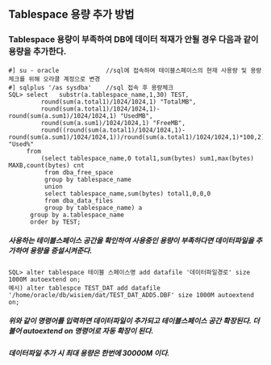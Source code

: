 ## Tablespace 용량 추가 방법
### Tablespace 용량이 부족하여 DB에 데이터 적재가 안될 경우 다음과 같이 용량을 추가한다.
```
#] su - oracle             //sql에 접속하여 테이블스페이스의 현재 사용량 및 용량 체크를 위해 오라클 계정으로 변경
#] sqlplus '/as sysdba'    //sql 접속 후 용량체크
SQL> select   substr(a.tablespace_name,1,30) TEST,
         round(sum(a.total1)/1024/1024,1) "TotalMB",
         round(sum(a.total1)/1024/1024,1)-round(sum(a.sum1)/1024/1024,1) "UsedMB",
         round(sum(a.sum1)/1024/1024,1) "FreeMB",
         round((round(sum(a.total1)/1024/1024,1)-round(sum(a.sum1)/1024/1024,1))/round(sum(a.total1)/1024/1024,1)*100,2) "Used%"
     from
         (select tablespace_name,0 total1,sum(bytes) sum1,max(bytes) MAXB,count(bytes) cnt
          from dba_free_space
          group by tablespace_name
          union
          select tablespace_name,sum(bytes) total1,0,0,0
          from dba_data_files
          group by tablespace_name) a
      group by a.tablespace_name
      order by TEST;
```  
##### 사용하는 테이블스페이스 공간을 확인하여 사용중인 용량이 부족하다면 데이터파일을 추가하여 용량을 증설시켜준다.  
```
SQL> alter tablespace 테이블 스페이스명 add datafile '데이터파일경로' size 1000M autoextend on;  
예시) alter tablespce TEST_DAT add datafile '/home/oracle/db/wisiem/dat/TEST_DAT_ADD5.DBF' size 1000M autoextend on;
```
##### 위와 같이 명령어를 입력하면 데이터파일이 추가되고 테이블스페이스 공간 확장된다. 더불어 autoextend on 명령어로 자동 확장이 된다.  
##### 데이터파일 추가 시 최대 용량은 한번에 30000M 이다.
